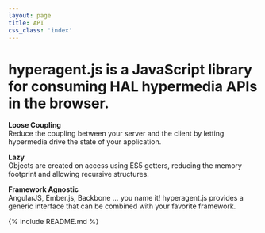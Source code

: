 ```yaml
---
layout: page
title: API
css_class: 'index'
---
```


<div>
<h1 class="intro">hyperagent.js is a JavaScript library for consuming HAL hypermedia APIs in the browser.</h1>
<article class="prose">
<p>
    <strong>Loose Coupling</strong>
    <br>
    Reduce the coupling between your server and the client by letting
    hypermedia drive the state of your application.
</p>
<p>
    <strong>Lazy</strong>
    <br>
    Objects are created on access using ES5 getters, reducing the memory
    footprint and allowing recursive structures.
</p>
<p>
    <strong>Framework Agnostic</strong>
    <br>
    AngularJS, Ember.js, Backbone &hellip; you name it! hyperagent.js provides a generic
    interface that can be combined with your favorite framework.
</p>
</article>
</div>
{% include README.md %}
